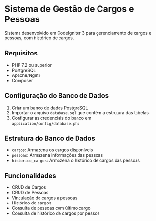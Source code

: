 # Sistema de Gestão de Cargos e Pessoas

Sistema desenvolvido em CodeIgniter 3 para gerenciamento de cargos e pessoas, com histórico de cargos.

## Requisitos

- PHP 7.2 ou superior
- PostgreSQL
- Apache/Nginx
- Composer

## Configuração do Banco de Dados

1. Criar um banco de dados PostgreSQL
2. Importar o arquivo `database.sql` que contém a estrutura das tabelas
3. Configurar as credenciais do banco em `application/config/database.php`

## Estrutura do Banco de Dados

- `cargos`: Armazena os cargos disponíveis
- `pessoas`: Armazena informações das pessoas
- `historico_cargos`: Armazena o histórico de cargos das pessoas

## Funcionalidades

- CRUD de Cargos
- CRUD de Pessoas
- Vinculação de cargos a pessoas
- Histórico de cargos
- Consulta de pessoas com último cargo
- Consulta de histórico de cargos por pessoa 